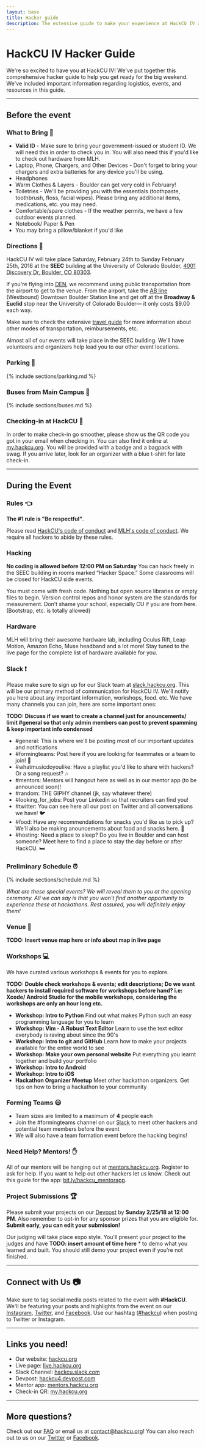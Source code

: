 ```yaml
---
layout: base
title: Hacker guide
description: The extensive guide to make your experience at HackCU IV amazing!
---
```


# HackCU IV Hacker Guide
We're so excited to have you at HackCU IV! We've put together this comprehensive hacker guide to help you get ready for the big weekend. We've included important information regarding logistics, events, and resources in this guide.

----

## Before the event 

### What to Bring :briefcase:

- **Valid ID** - Make sure to bring your government-issued or student ID. We will need this in order to check you in. You will also need this if you'd like to check out hardware from MLH. 
- Laptop, Phone, Chargers, and Other Devices - Don't forget to bring your chargers and extra batteries for any device you'll be using. 
- Headphones 
- Warm Clothes & Layers - Boulder can get very cold in February! 
- Toiletries - We'll be providing you with the essentials (toothpaste, toothbrush, floss, facial wipes). Please  bring any additional items, medications, etc. you may need. 
- Comfortable/spare clothes - If the weather permits, we have a few outdoor events planned. 
- Notebook/ Paper & Pen 
- You may bring a pillow/blanket if you'd like


### Directions :round_pushpin:

HackCU IV will take place Saturday, February 24th to Sunday February 25th, 2018 at the **SEEC** building at the University of Colorado Boulder, [4001 Discovery Dr, Boulder, CO 80303](https://www.google.com/maps/dir//40.0097787,-105.2424016/@40.0097782,-105.2464652,16z/data=!4m2!4m1!3e2). 

If you're flying into [DEN](https://www.flydenver.com/), we recommend using public transportation from the airport to get to the venue. From the airport, take the [AB line](http://www3.rtd-denver.com/schedules/getSchedule.action?runboardId=2431&routeId=AB&routeType=9&&direction=W-Bound&serviceType=1#day) (Westbound) Downtown Boulder Station line and get off at the **Broadway & Euclid** stop near the University of Colorado Boulder— it only costs $9.00 each way. 

Make sure to check the extensive [travel guide](https://pages.hackcu.org/policies/travel/) for more information about other modes of transportation, reimbursements, etc.

Almost all of our events will take place in the SEEC building. We'll have volunteers and organizers help lead you to our other event locations. 

### Parking :car:

{% include sections/parking.md %}

### Buses from Main Campus :bus:

{% include sections/buses.md %}

### Checking-in at HackCU :wave:

In order to make check-in go smoother, please show us the QR code you got in your email when checking in. You can also find it online at [my.hackcu.org](https://my.hackcu.org). You will be provided with a badge and a bagpack with swag. If you arrive later, look for an organizer with a blue t-shirt for late check-in. 

-----

## During the Event

### Rules :point_left:

**The #1 rule is "Be respectful"**.

Please read [HackCU's code of conduct](https://my.hackcu.org/code_conduct/) and [MLH's code of conduct](https://static.mlh.io/docs/mlh-code-of-conduct.pdf). We require all hackers to abide by these rules. 

### Hacking

**No coding is allowed before 12:00 PM on Saturday**
You can hack freely in the SEEC building in rooms marked “Hacker Space.” Some classrooms will be closed for HackCU side events.

You must come with fresh code. Nothing but open source libraries or empty files to begin. Version control repos and honor system are the standards for measurement. Don’t shame your school, especially CU if you are from here. (Bootstrap, etc. is totally allowed)

### Hardware
MLH will bring their awesome hardware lab, including Oculus Rift, Leap Motion, Amazon Echo, Muse headband and a lot more! Stay tuned to the live page for the complete list of hardware available for you.


### Slack :exclamation:

Please make sure to sign up for our Slack team at [slack.hackcu.org](http://slack.hackcu.org). This will be our primary method of communication for HackCU IV. We'll notify you here about any important information, workshops, food. etc. We have many channels you can join, here are some important ones: 

**TODO: Discuss if we want to create a channel just for anouncements/ limit #general so that only admin members can post to prevent spamming & keep important info condensed**

- \#general: This is where we'll be posting most of our important updates and notifications
- \#formingteams: Post here if you are looking for teammates or a team to join! :busts_in_silhouette:
- \#whatmusicdoyoulike: Have a playlist you'd like to share with hackers? Or a song request? :notes:
- \#mentors: Mentors will hangout here as well as in our mentor app (to be announced soon)!
- \#random: THE GIPHY channel (jk, say whatever there)
- \#looking_for_jobs: Post your Linkedin so that recruiters can find you!
- \#twitter: You can see here all our post on Twitter and all conversations we have! :bird:
- \#food: Have any recommendations for snacks you'd like us to pick up? We'll also be making anouncements about food and snacks here. :fries:
- \#hosting: Need a place to sleep? Do you live in Boulder and can host someone? Meet here to find a place to stay the day before or after HackCU. :bed:


### Preliminary Schedule :alarm_clock:

{% include sections/schedule.md %}

*What are these special events? We will reveal them to you at the opening ceremony. All we can say is that you won't find another opportunity to experience these at hackathons. Rest assured, you will definitely enjoy them!*


### Venue :bookmark:

**TODO: Insert venue map here or info about map in live page**


### Workshops :computer:

We have curated various workshops & events for you to explore.

**TODO: Double check workshops & events; edit descriptions; Do we want hackers to install required software for workshops before hand? i.e: Xcode/ Android Studio for the mobile workshops, considering the workshops are only an hour long etc.**

- **Workshop: Intro to Python** Find out what makes Python such an easy programming language for you to learn
- **Workshop: Vim - A Robust Text Editor** Learn to use the text editor everybody is raving about since the 90's
- **Workshop: Intro to git and GitHub** Learn how to make your projects available for the entire world to see
- **Workshop: Make your own personal website** Put everything you learnt together and build your portfolio
- **Workshop: Intro to Android**
- **Workshop: Intro to iOS**
- **Hackathon Organizer Meetup** Meet other hackathon organizers. Get tips on how to bring a hackathon to your community


### Forming Teams :smiley:

- Team sizes are limited to a maximum of **4** people each
- Join the \#formingteams channel on our [Slack](http://slack.hackcu.org) to meet other hackers and potential team members before the event
- We will also have a team formation event before the hacking begins!


### Need Help? Mentors! :raised_hand: 


All of our mentors will be hanging out at [mentors.hackcu.org](https://mentors.hackcu.org). Register to ask for help. If you want to help out other hackers let us know. Check out this guide for the app: [bit.ly/hackcu_mentorapp](http://bit.ly/hackcu_mentorapp).


### Project Submissions :trophy:

Please submit your projects on our [Devpost](https://hackcu4.devpost.com/) by **Sunday 2/25/18 at 12:00 PM**.  Also remember to opt-in for any sponsor prizes that you are eligible for. **Submit early, you can edit your submission!**

Our judging will take place expo style. You'll present your project to the judges and have **TODO: insert amount of time here** * to demo what you learned and built. You should still demo your project even if you're not finished. 

-----

## Connect with Us :camera:

Make sure to tag social media posts related to the event with **\#HackCU**. We'll be featuring your posts and highlights from the event on our [Instagram](https://www.instagram.com/hackcu/?hl=en), [Twitter](https://twitter.com/hackcu), and [Facebook](https://www.facebook.com/HackCU/). Use our hashtag ([#hackcu](https://twitter.com/search?q=%23hackcu)) when posting to Twitter or Instagram.

-----

## Links you need!

- Our website: [hackcu.org](https://hackcu.org)
- Live page: [live.hackcu.org](https://live.hackcu.org)
- Slack Channel: [hackcu.slack.com](https://hackcu.slack.com)
- Devpost: [hackcu4.devpost.com](https://hackcu4.devpost.com)
- Mentor app: [mentors.hackcu.org](https://mentors.hackcu.org)
- Check-in QR: [my.hackcu.org](https://my.hackcu.org)

-----

## More questions?

Check out our [FAQ](https://hackcu.org/#faq) or email us at [contact@hackcu.org](mailto:contact@hackcu.org)! You can also reach out to us on our [Twitter](https://twitter.com/hackcu) or [Facebook](https://www.facebook.com/HackCU/).